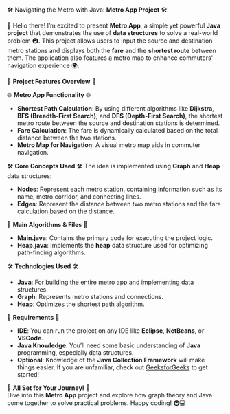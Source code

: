 🛠️ Navigating the Metro with Java: **Metro App Project** 🛠️

🎉 Hello there! I’m excited to present **Metro App**, a simple yet powerful **Java project** that demonstrates the use of **data structures** to solve a real-world problem 🚇. This project allows users to input the source and destination metro stations and displays both the **fare** and the **shortest route** between them. The application also features a metro map to enhance commuters' navigation experience 🌍.
    
🚀 **Project Features Overview** 🚀

🌐 **Metro App Functionality** 🌐
- **Shortest Path Calculation**: By using different algorithms like **Dijkstra**, **BFS (Breadth-First Search)**, and **DFS (Depth-First Search)**, the shortest metro route between the source and destination stations is determined.
- **Fare Calculation**: The fare is dynamically calculated based on the total distance between the two stations.
- **Metro Map for Navigation**: A visual metro map aids in commuter navigation.

🛠️ **Core Concepts Used** 🛠️
The idea is implemented using **Graph** and **Heap** data structures:
- **Nodes**: Represent each metro station, containing information such as its name, metro corridor, and connecting lines.
- **Edges**: Represent the distance between two metro stations and the fare calculation based on the distance.
  
📜 **Main Algorithms & Files** 📜
- **Main.java**: Contains the primary code for executing the project logic.
- **Heap.java**: Implements the **heap** data structure used for optimizing path-finding algorithms.

🛠️ **Technologies Used** 🛠️
- **Java**: For building the entire metro app and implementing data structures.
- **Graph**: Represents metro stations and connections.
- **Heap**: Optimizes the shortest path algorithm.

🚀 **Requirements** 🚀               
- **IDE**: You can run the project on any IDE like **Eclipse**, **NetBeans**, or **VSCode**.
- **Java Knowledge**: You’ll need some basic understanding of **Java** programming, especially data structures.
- **Optional**: Knowledge of the **Java Collection Framework** will make things easier. If you are unfamiliar, check out [GeeksforGeeks](https://www.geeksforgeeks.org/collections-in-java-2/) to get started!

🌟 **All Set for Your Journey!** 🌟  
Dive into this **Metro App** project and explore how graph theory and Java come together to solve practical problems. Happy coding! 🚇💻
